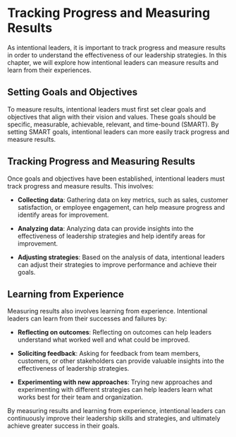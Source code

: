 Tracking Progress and Measuring Results
===================================================================================================

As intentional leaders, it is important to track progress and measure results in order to understand the effectiveness of our leadership strategies. In this chapter, we will explore how intentional leaders can measure results and learn from their experiences.

Setting Goals and Objectives
----------------------------

To measure results, intentional leaders must first set clear goals and objectives that align with their vision and values. These goals should be specific, measurable, achievable, relevant, and time-bound (SMART). By setting SMART goals, intentional leaders can more easily track progress and measure results.

Tracking Progress and Measuring Results
---------------------------------------

Once goals and objectives have been established, intentional leaders must track progress and measure results. This involves:

* **Collecting data**: Gathering data on key metrics, such as sales, customer satisfaction, or employee engagement, can help measure progress and identify areas for improvement.

* **Analyzing data**: Analyzing data can provide insights into the effectiveness of leadership strategies and help identify areas for improvement.

* **Adjusting strategies**: Based on the analysis of data, intentional leaders can adjust their strategies to improve performance and achieve their goals.

Learning from Experience
------------------------

Measuring results also involves learning from experience. Intentional leaders can learn from their successes and failures by:

* **Reflecting on outcomes**: Reflecting on outcomes can help leaders understand what worked well and what could be improved.

* **Soliciting feedback**: Asking for feedback from team members, customers, or other stakeholders can provide valuable insights into the effectiveness of leadership strategies.

* **Experimenting with new approaches**: Trying new approaches and experimenting with different strategies can help leaders learn what works best for their team and organization.

By measuring results and learning from experience, intentional leaders can continuously improve their leadership skills and strategies, and ultimately achieve greater success in their goals.
